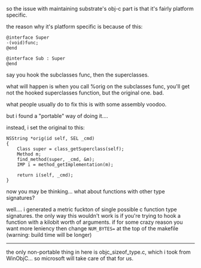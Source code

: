 so the issue with maintaining substrate's obj-c part is that it's fairly platform specific.

the reason why it's platform specific is because of this:

```objc
@interface Super
-(void)func;
@end

@interface Sub : Super
@end
```

say you hook the subclasses func, then the superclasses.

what will happen is when you call %orig on the subclasses func, you'll get not the hooked superclasses function, but the original one. bad.

what people usually do to fix this is with some assembly voodoo.

but i found a "portable" way of doing it....

instead, i set the original to this:

```objc
NSString *orig(id self, SEL _cmd)
{
    Class super = class_getSuperclass(self);
    Method m;
    find_method(super, _cmd, &m);
    IMP i = method_getImplementation(m);

    return i(self, _cmd);
}
```


now you may be thinking... what about functions with other type signatures?

well.... i generated a metric fuckton of single possible c function type signatures. the only way this wouldn't work is if you're trying to hook a function with a kilobit worth of arguments. if for some crazy reason you want more leniency then change ```NUM_BYTES=``` at the top of the makefile (warning: build time will be longer)

______

the only non-portable thing in here is objc_sizeof_type.c, which i took from WinObjC... so microsoft will take care of that for us.
